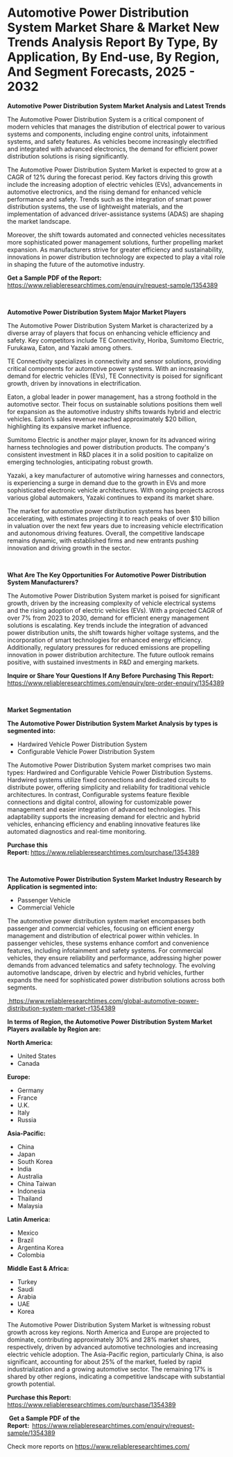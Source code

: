 <p><h1>Automotive Power Distribution System Market Share & Market New Trends Analysis Report By Type, By Application, By End-use, By Region, And Segment Forecasts, 2025 - 2032</h1></p><p><strong>Automotive Power Distribution System Market Analysis and Latest Trends</strong></p>
<p><p>The Automotive Power Distribution System is a critical component of modern vehicles that manages the distribution of electrical power to various systems and components, including engine control units, infotainment systems, and safety features. As vehicles become increasingly electrified and integrated with advanced electronics, the demand for efficient power distribution solutions is rising significantly.</p><p>The Automotive Power Distribution System Market is expected to grow at a CAGR of 12% during the forecast period. Key factors driving this growth include the increasing adoption of electric vehicles (EVs), advancements in automotive electronics, and the rising demand for enhanced vehicle performance and safety. Trends such as the integration of smart power distribution systems, the use of lightweight materials, and the implementation of advanced driver-assistance systems (ADAS) are shaping the market landscape.</p><p>Moreover, the shift towards automated and connected vehicles necessitates more sophisticated power management solutions, further propelling market expansion. As manufacturers strive for greater efficiency and sustainability, innovations in power distribution technology are expected to play a vital role in shaping the future of the automotive industry.</p></p>
<p><strong>Get a Sample PDF of the Report:&nbsp;</strong> <a href="https://www.reliableresearchtimes.com/enquiry/request-sample/1354389?utm_campaign=2740&utm_medium=2&utm_source=Github&utm_content=ia&utm_term=31032025&utm_id=automotive-power-distribution-system">https://www.reliableresearchtimes.com/enquiry/request-sample/1354389</a></p>
<p>&nbsp;</p>
<p><strong>Automotive Power Distribution System Major Market Players</strong></p>
<p><p>The Automotive Power Distribution System Market is characterized by a diverse array of players that focus on enhancing vehicle efficiency and safety. Key competitors include TE Connectivity, Horiba, Sumitomo Electric, Furukawa, Eaton, and Yazaki among others.</p><p>TE Connectivity specializes in connectivity and sensor solutions, providing critical components for automotive power systems. With an increasing demand for electric vehicles (EVs), TE Connectivity is poised for significant growth, driven by innovations in electrification.</p><p>Eaton, a global leader in power management, has a strong foothold in the automotive sector. Their focus on sustainable solutions positions them well for expansion as the automotive industry shifts towards hybrid and electric vehicles. Eaton’s sales revenue reached approximately $20 billion, highlighting its expansive market influence.</p><p>Sumitomo Electric is another major player, known for its advanced wiring harness technologies and power distribution products. The company's consistent investment in R&D places it in a solid position to capitalize on emerging technologies, anticipating robust growth.</p><p>Yazaki, a key manufacturer of automotive wiring harnesses and connectors, is experiencing a surge in demand due to the growth in EVs and more sophisticated electronic vehicle architectures. With ongoing projects across various global automakers, Yazaki continues to expand its market share.</p><p>The market for automotive power distribution systems has been accelerating, with estimates projecting it to reach peaks of over $10 billion in valuation over the next few years due to increasing vehicle electrification and autonomous driving features. Overall, the competitive landscape remains dynamic, with established firms and new entrants pushing innovation and driving growth in the sector.</p></p>
<p>&nbsp;</p>
<p><strong>What Are The Key Opportunities For Automotive Power Distribution System Manufacturers?</strong></p>
<p><p>The Automotive Power Distribution System market is poised for significant growth, driven by the increasing complexity of vehicle electrical systems and the rising adoption of electric vehicles (EVs). With a projected CAGR of over 7% from 2023 to 2030, demand for efficient energy management solutions is escalating. Key trends include the integration of advanced power distribution units, the shift towards higher voltage systems, and the incorporation of smart technologies for enhanced energy efficiency. Additionally, regulatory pressures for reduced emissions are propelling innovation in power distribution architecture. The future outlook remains positive, with sustained investments in R&D and emerging markets.</p></p>
<p><strong>Inquire or Share Your Questions If Any Before Purchasing This Report:</strong> <a href="https://www.reliableresearchtimes.com/enquiry/pre-order-enquiry/1354389?utm_campaign=2740&utm_medium=2&utm_source=Github&utm_content=ia&utm_term=31032025&utm_id=automotive-power-distribution-system">https://www.reliableresearchtimes.com/enquiry/pre-order-enquiry/1354389</a></p>
<p>&nbsp;</p>
<p><strong>Market Segmentation</strong></p>
<p><strong>The Automotive Power Distribution System Market Analysis by types is segmented into:</strong></p>
<p><ul><li>Hardwired Vehicle Power Distribution System</li><li>Configurable Vehicle Power Distribution System</li></ul></p>
<p><p>The Automotive Power Distribution System market comprises two main types: Hardwired and Configurable Vehicle Power Distribution Systems. Hardwired systems utilize fixed connections and dedicated circuits to distribute power, offering simplicity and reliability for traditional vehicle architectures. In contrast, Configurable systems feature flexible connections and digital control, allowing for customizable power management and easier integration of advanced technologies. This adaptability supports the increasing demand for electric and hybrid vehicles, enhancing efficiency and enabling innovative features like automated diagnostics and real-time monitoring.</p></p>
<p><strong>Purchase this Report:&nbsp;</strong><a href="https://www.reliableresearchtimes.com/purchase/1354389?utm_campaign=2740&utm_medium=2&utm_source=Github&utm_content=ia&utm_term=31032025&utm_id=automotive-power-distribution-system">https://www.reliableresearchtimes.com/purchase/1354389</a></p>
<p>&nbsp;</p>
<p><strong>The Automotive Power Distribution System Market Industry Research by Application is segmented into:</strong></p>
<p><ul><li>Passenger Vehicle</li><li>Commercial Vehicle</li></ul></p>
<p><p>The automotive power distribution system market encompasses both passenger and commercial vehicles, focusing on efficient energy management and distribution of electrical power within vehicles. In passenger vehicles, these systems enhance comfort and convenience features, including infotainment and safety systems. For commercial vehicles, they ensure reliability and performance, addressing higher power demands from advanced telematics and safety technology. The evolving automotive landscape, driven by electric and hybrid vehicles, further expands the need for sophisticated power distribution solutions across both segments.</p></p>
<p><a href="https://www.reliableresearchtimes.com/global-automotive-power-distribution-system-market-r1354389?utm_campaign=2740&utm_medium=2&utm_source=Github&utm_content=ia&utm_term=31032025&utm_id=automotive-power-distribution-system">&nbsp;https://www.reliableresearchtimes.com/global-automotive-power-distribution-system-market-r1354389</a></p>
<p><strong>In terms of Region, the Automotive Power Distribution System Market Players available by Region are:</strong></p>
<p>
    <p> <strong> North America: </strong>
        <ul>
            <li>United States</li>
            <li>Canada</li>
        </ul>
        </p> 
    <p> <strong> Europe: </strong>
        <ul>
            <li>Germany</li>
            <li>France</li>
            <li>U.K.</li>
            <li>Italy</li>
            <li>Russia</li>
        </ul>
        </p> 
    <p> <strong> Asia-Pacific: </strong>
        <ul>
            <li>China</li>
            <li>Japan</li>
            <li>South Korea</li>
            <li>India</li>
            <li>Australia</li>
            <li>China Taiwan</li>
            <li>Indonesia</li>
            <li>Thailand</li>
            <li>Malaysia</li>
        </ul>
        </p> 
    <p> <strong> Latin America: </strong>
        <ul>
            <li>Mexico</li>
            <li>Brazil</li>
            <li>Argentina Korea</li>
            <li>Colombia</li>
        </ul>
        </p> 
    <p> <strong> Middle East & Africa: </strong>
        <ul>
            <li>Turkey</li>
            <li>Saudi</li>
            <li>Arabia</li>
            <li>UAE</li>
            <li>Korea</li>
        </ul>
    </p>
    </p>
<p><p>The Automotive Power Distribution System Market is witnessing robust growth across key regions. North America and Europe are projected to dominate, contributing approximately 30% and 28% market shares, respectively, driven by advanced automotive technologies and increasing electric vehicle adoption. The Asia-Pacific region, particularly China, is also significant, accounting for about 25% of the market, fueled by rapid industrialization and a growing automotive sector. The remaining 17% is shared by other regions, indicating a competitive landscape with substantial growth potential.</p></p>
<p><strong>Purchase this Report: </strong><a href="https://www.reliableresearchtimes.com/purchase/1354389?utm_campaign=2740&utm_medium=2&utm_source=Github&utm_content=ia&utm_term=31032025&utm_id=automotive-power-distribution-system">https://www.reliableresearchtimes.com/purchase/1354389</a></p>
<p>&nbsp;<strong>Get a Sample PDF of the Report:&nbsp;&nbsp;</strong><a href="https://www.reliableresearchtimes.com/enquiry/request-sample/1354389?utm_campaign=2740&utm_medium=2&utm_source=Github&utm_content=ia&utm_term=31032025&utm_id=automotive-power-distribution-system">https://www.reliableresearchtimes.com/enquiry/request-sample/1354389</a></p>
<p><strong></strong></p>
<p>Check more reports on <a href="https://www.reliableresearchtimes.com/?utm_campaign=2740&utm_medium=2&utm_source=Github&utm_content=ia&utm_term=31032025&utm_id=automotive-power-distribution-system">https://www.reliableresearchtimes.com/</a></p>